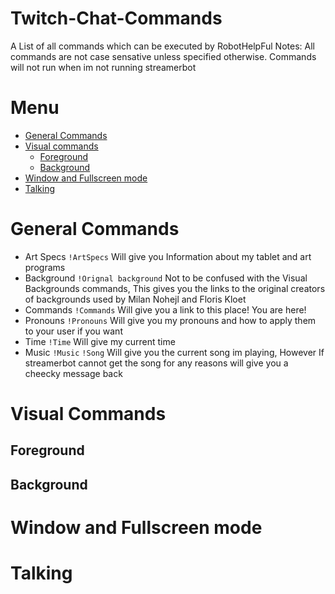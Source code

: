 # Twitch-Chat-Commands
A List of all commands which can be executed by RobotHelpFul
Notes: All commands are not case sensative unless specified otherwise. Commands will not run when im not running streamerbot 

# Menu
* [General Commands](https://github.com/Robotrowful/Twitch-Chat-Commands/main/README.md#general-commands) 
* [Visual commands](https://github.com/Robotrowful/Twitch-Chat-Commands/main/README.md#Visual-commands)
  * [Foreground](https://github.com/Robotrowful/Twitch-Chat-Commands/main/README.md#foreground)
  * [Background](https://github.com/Robotrowful/Twitch-Chat-Commands/main/README.md#background)
* [Window and Fullscreen mode](https://github.com/Robotrowful/Twitch-Chat-Commands/main/README.md#window-and-fullscreen-mode)
* [Talking](https://github.com/Robotrowful/Twitch-Chat-Commands/main/README.md#Talking)

# General Commands
* Art Specs `!ArtSpecs` Will give you Information about my tablet and art programs
* Background `!Orignal background` Not to be confused with the Visual Backgrounds commands, This gives you the links to the original creators of backgrounds used by Milan Nohejl and Floris Kloet
* Commands `!Commands` Will give you a link to this place! You are here! 
* Pronouns `!Pronouns` Will give you my pronouns and how to apply them to your user if you want
* Time `!Time` Will give my current time
* Music `!Music` `!Song` Will give you the current song im playing, However If streamerbot cannot get the song for any reasons will give you a cheecky message back

# Visual Commands
## Foreground

## Background

# Window and Fullscreen mode

# Talking
